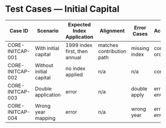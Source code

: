 # Test Cases — Initial Capital

| Case ID | Scenario | Expected Index Application | Alignment | Error Cases | Acceptance |
|---------|----------|---------------------------|-----------|-------------|------------|
| CORE-INITCAP-001 | With initial capital | 1999 index first, then annual | matches contribution path | missing index | correct order |
| CORE-INITCAP-002 | Without initial capital | no index applied | n/a | n/a | correct skip |
| CORE-INITCAP-003 | Double application | error | n/a | double apply | error envelope |
| CORE-INITCAP-004 | Wrong year mapping | error | n/a | wrong year | error envelope |
